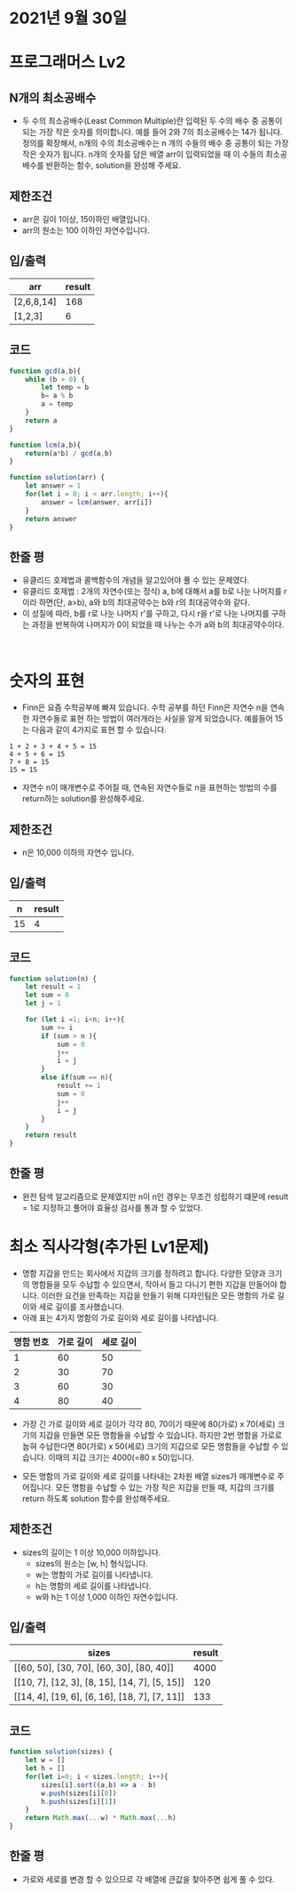 # 2021년 9월 30일
# 프로그래머스 Lv2
## N개의 최소공배수
- 두 수의 최소공배수(Least Common Multiple)란 입력된 두 수의 배수 중 공통이 되는 가장 작은 숫자를 의미합니다. 예를 들어 2와 7의 최소공배수는 14가 됩니다. 정의를 확장해서, n개의 수의 최소공배수는 n 개의 수들의 배수 중 공통이 되는 가장 작은 숫자가 됩니다. n개의 숫자를 담은 배열 arr이 입력되었을 때 이 수들의 최소공배수를 반환하는 함수, solution을 완성해 주세요.

## 제한조건 
- arr은 길이 1이상, 15이하인 배열입니다.
- arr의 원소는 100 이하인 자연수입니다.
## 입/출력
|arr|result|
|------|---|
|[2,6,8,14]|168|
|[1,2,3]|6|

## 코드
```javascript
function gcd(a,b){
    while (b > 0) {
        let temp = b
        b= a % b
        a = temp
    }
    return a
}

function lcm(a,b){
    return(a*b) / gcd(a,b)
}

function solution(arr) {
    let answer = 1
    for(let i = 0; i < arr.length; i++){
        answer = lcm(answer, arr[i])
    }
    return answer
}
```
## 한줄 평
- 유클리드 호제법과 콜백함수의 개념을 알고있어야 풀 수 있는 문제였다.
- 유클리드 호제법 : 2개의 자연수(또는 정식) a, b에 대해서 a를 b로 나눈 나머지를 r이라 하면(단, a>b), a와 b의 최대공약수는 b와 r의 최대공약수와 같다.
- 이 성질에 따라, b를 r로 나눈 나머지 r'를 구하고, 다시 r을 r'로 나눈 나머지를 구하는 과정을 반복하여 나머지가 0이 되었을 때 나누는 수가 a와 b의 최대공약수이다.

<br>

# 숫자의 표현

- Finn은 요즘 수학공부에 빠져 있습니다. 수학 공부를 하던 Finn은 자연수 n을 연속한 자연수들로 표현 하는 방법이 여러개라는 사실을 알게 되었습니다. 예를들어 15는 다음과 같이 4가지로 표현 할 수 있습니다.
```
1 + 2 + 3 + 4 + 5 = 15
4 + 5 + 6 = 15
7 + 8 = 15
15 = 15
```
- 자연수 n이 매개변수로 주어질 때, 연속된 자연수들로 n을 표현하는 방법의 수를 return하는 solution를 완성해주세요.

## 제한조건 
- n은 10,000 이하의 자연수 입니다.
## 입/출력
|n|result|
|------|---|
|15|4|

## 코드
```javascript
function solution(n) {
    let result = 1
    let sum = 0
    let j = 1

    for (let i =1; i<n; i++){
        sum += i
        if (sum > n ){
            sum = 0
            j++
            i = j
        }
        else if(sum == n){
            result += 1
            sum = 0
            j++
            i = j
        }
    }
    return result
}
```
## 한줄 평
- 완전 탐색 알고리즘으로 문제였지만 n이 n인 경우는 무조건 성립하기 떄문에 result = 1로 지정하고 풀어야 효율성 검사를 통과 할 수 있었다.

# 최소 직사각형(추가된 Lv1문제)
- 명함 지갑을 만드는 회사에서 지갑의 크기를 정하려고 합니다. 다양한 모양과 크기의 명함들을 모두 수납할 수 있으면서, 작아서 들고 다니기 편한 지갑을 만들어야 합니다. 이러한 요건을 만족하는 지갑을 만들기 위해 디자인팀은 모든 명함의 가로 길이와 세로 길이를 조사했습니다.
- 아래 표는 4가지 명함의 가로 길이와 세로 길이를 나타냅니다.

|명함 번호|가로 길이|세로 길이|
|--|--|--|
|1|60|50|
|2|30|70|
|3|60|30|
|4|80|40|

- 가장 긴 가로 길이와 세로 길이가 각각 80, 70이기 때문에 80(가로) x 70(세로) 크기의 지갑을 만들면 모든 명함들을 수납할 수 있습니다. 하지만 2번 명함을 가로로 눕혀 수납한다면 80(가로) x 50(세로) 크기의 지갑으로 모든 명함들을 수납할 수 있습니다. 이때의 지갑 크기는 4000(=80 x 50)입니다.

- 모든 명함의 가로 길이와 세로 길이를 나타내는 2차원 배열 sizes가 매개변수로 주어집니다. 모든 명함을 수납할 수 있는 가장 작은 지갑을 만들 때, 지갑의 크기를 return 하도록 solution 함수를 완성해주세요.

## 제한조건 
- sizes의 길이는 1 이상 10,000 이하입니다.
    - sizes의 원소는 [w, h] 형식입니다.
    - w는 명함의 가로 길이를 나타냅니다.
    - h는 명함의 세로 길이를 나타냅니다.
    - w와 h는 1 이상 1,000 이하인 자연수입니다.
## 입/출력
|sizes|result|
|------|---|
|[[60, 50], [30, 70], [60, 30], [80, 40]]|4000|
|[[10, 7], [12, 3], [8, 15], [14, 7], [5, 15]]|120|
|[[14, 4], [19, 6], [6, 16], [18, 7], [7, 11]]|133|

## 코드
```javascript
function solution(sizes) {
    let w = []
    let h = []
    for(let i=0; i < sizes.length; i++){
        sizes[i].sort((a,b) => a - b)
        w.push(sizes[i][0])
        h.push(sizes[i][1])
    }
    return Math.max(...w) * Math.max(...h)
}
```
## 한줄 평
- 가로와 세로를 변경 할 수 있으므로 각 배열에 큰값을 찾아주면 쉽게 풀 수 있다.
